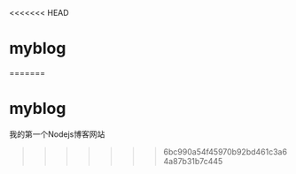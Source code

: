 <<<<<<< HEAD
# myblog
=======
# myblog
我的第一个Nodejs博客网站
>>>>>>> 6bc990a54f45970b92bd461c3a64a87b31b7c445
